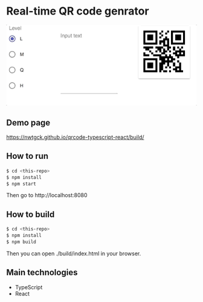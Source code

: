# Real-time QR code genrator

<img src="demo-img/demo1.gif"></img>

## Demo page

https://nwtgck.github.io/qrcode-typescript-react/build/

## How to run

```sh
$ cd <this-repo>
$ npm install
$ npm start
```

Then go to http://localhost:8080

## How to build 

```sh
$ cd <this-repo>
$ npm install
$ npm build
```

Then you can open ./build/index.html in your browser.

## Main technologies

* TypeScript
* React